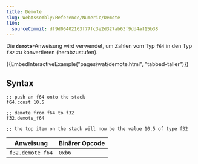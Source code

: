 ```yaml
---
title: Demote
slug: WebAssembly/Reference/Numeric/Demote
l10n:
  sourceCommit: df9d06402163f77fc3e2d327ab63f9dd4af15b38
---
```


Die **`demote`**-Anweisung wird verwendet, um Zahlen vom Typ `f64` in den Typ `f32` zu konvertieren (herabzustufen).

{{EmbedInteractiveExample("pages/wat/demote.html", "tabbed-taller")}}

## Syntax

```wasm
;; push an f64 onto the stack
f64.const 10.5

;; demote from f64 to f32
f32.demote_f64

;; the top item on the stack will now be the value 10.5 of type f32
```

| Anweisung        | Binärer Opcode |
| ---------------- | -------------- |
| `f32.demote_f64` | `0xb6`         |
